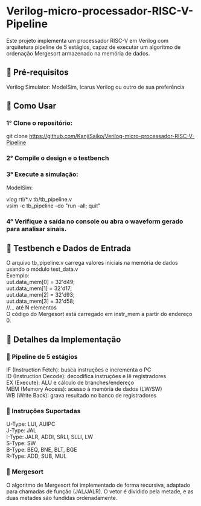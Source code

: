 # Verilog-micro-processador-RISC-V-Pipeline
Este projeto implementa um processador RISC-V em Verilog com arquitetura pipeline de 5 estágios, capaz de executar um algoritmo de ordenação Mergesort armazenado na memória de dados.  

## 🔧 Pré-requisitos
Verilog Simulator: ModelSim, Icarus Verilog ou outro de sua preferência  

## 🚀 Como Usar
### 1° Clone o repositório: 
git clone https://github.com/KanjiSaiko/Verilog-micro-processador-RISC-V-Pipeline 

### 2° Compile o design e o testbench

### 3° Execute a simulação:
ModelSim:  
  
  vlog rtl/*.v tb/tb_pipeline.v  
  vsim -c tb_pipeline -do "run -all; quit"  

### 4° Verifique a saída no console ou abra o waveform gerado para analisar sinais.

## 🧪 Testbench e Dados de Entrada
O arquivo tb_pipeline.v carrega valores iniciais na memória de dados usando o módulo test_data.v  
Exemplo:  
  uut.data_mem[0] = 32'd49;  
  uut.data_mem[1] = 32'd17;  
  uut.data_mem[2] = 32'd93;  
  uut.data_mem[3] = 32'd58;  
  //... até N elementos  
  O código do Mergesort está carregado em instr_mem a partir do endereço 0.

## 📝 Detalhes da Implementação
### 🔄 Pipeline de 5 estágios  
  IF (Instruction Fetch): busca instruções e incrementa o PC  
  ID (Instruction Decode): decodifica instruções e lê registradores  
  EX (Execute): ALU e cálculo de branches/endereço  
  MEM (Memory Access): acesso à memória de dados (LW/SW)  
  WB (Write Back): grava resultado no banco de registradores  
  
### 📜 Instruções Suportadas
  U-Type: LUI, AUIPC  
  J-Type: JAL  
  I-Type: JALR, ADDI, SRLI, SLLI, LW  
  S-Type: SW  
  B-Type: BEQ, BNE, BLT, BGE  
  R-Type: ADD, SUB, MUL  

### 🔀 Mergesort
O algoritmo de Mergesort foi implementado de forma recursiva, adaptado para chamadas de função (JAL/JALR). O vetor é dividido pela metade, e as duas metades são fundidas ordenadamente.
